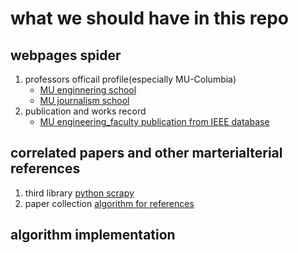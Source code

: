 # what we should have in this repo

## webpages spider 
1. professors officail profile(especially MU-Columbia)
	* [MU enginnering school](https://github.com/MUResearchBoost/Zheyu/blob/master/pyspider/MU_faculty/MU_faculty/spiders/engineering_faculty.py)
	* [MU journalism school](https://github.com/MUResearchBoost/Zheyu/blob/master/pyspider/MU_faculty/MU_faculty/spiders/journalism_faculty.py)
2. publication and works record
	* [MU engineering_faculty publication from IEEE database](https://gith[ub.com/MUResearchBoost/Zheyu/blob/master/pyspider/MU_faculty/MU_faculty/spiders/IEEESpider.py)
## correlated papers and other marterialterial references
1. third library
	[python scrapy](https://doc.scrapy.org/en/latest/index.html) 
2. paper collection
	[algorithm for references](https://github.com/MUResearchBoost/Zheyu/tree/master/references)
## algorithm implementation

